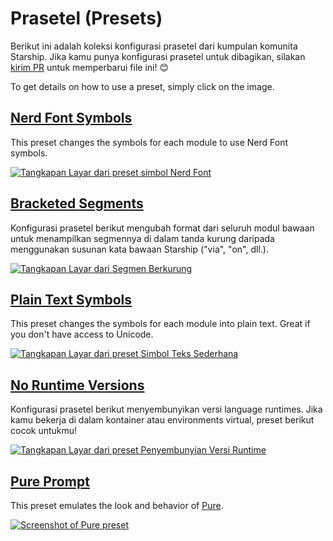 # Prasetel (Presets)

Berikut ini adalah koleksi konfigurasi prasetel dari kumpulan komunita Starship. Jika kamu punya konfigurasi prasetel untuk dibagikan, silakan [kirim PR](https://github.com/starship/starship/edit/master/docs/presets/README.md) untuk memperbarui file ini! 😊

To get details on how to use a preset, simply click on the image.

## [Nerd Font Symbols](./nerd-font)

This preset changes the symbols for each module to use Nerd Font symbols.

[![Tangkapan Layar dari preset simbol Nerd Font](/presets/img/nerd-font-symbols.png "Click to view Nerd Font Symbols preset")](./nerd-font)

## [Bracketed Segments](./bracketed-segments)

Konfigurasi prasetel berikut mengubah format dari seluruh modul bawaan untuk menampilkan segmennya di dalam tanda kurung daripada menggunakan susunan kata bawaan Starship ("via", "on", dll.).

[![Tangkapan Layar dari Segmen Berkurung](/presets/img/bracketed-segments.png "Click to view Bracketed Segments preset")](./bracketed-segments)

## [Plain Text Symbols](./plain-text)

This preset changes the symbols for each module into plain text. Great if you don't have access to Unicode.

[![Tangkapan Layar dari preset Simbol Teks Sederhana](/presets/img/plain-text-symbols.png "Click to view Plain Text Symbols preset")](./plain-text)

## [No Runtime Versions](./no-runtimes)

Konfigurasi prasetel berikut menyembunyikan versi language runtimes. Jika kamu bekerja di dalam kontainer atau environments virtual, preset berikut cocok untukmu!

[![Tangkapan Layar dari preset Penyembunyian Versi Runtime](/presets/img/no-runtime-versions.png "Click to view No Runtime Versions preset")](./no-runtimes)

## [Pure Prompt](./pure-preset)

This preset emulates the look and behavior of [Pure](https://github.com/sindresorhus/pure).

[![Screenshot of Pure preset](/presets/img/pure-preset.png "Click to view Pure Prompt preset")](./pure-preset)
